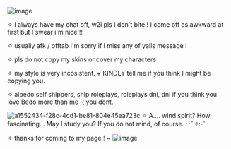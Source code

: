 ![image](https://github.com/user-attachments/assets/2cc22672-bd08-489e-bc66-76ce16c712a8)

✧ I always have my chat off, w2i pls I don't bite ! I come off as awkward at first but I swear i'm nice !!

✧ usually afk / offtab I'm sorry if I miss any of yalls message !

✧ pls do not copy my skins or cover my characters 

✧ my style is very incosistent. + KINDLY tell me if you think I might be copying you.

✧ albedo self shippers, ship roleplays, roleplays dni, dni if you think you love Bedo more than me ;( you dont.

![a1552434-f28c-4cd1-be81-804e45ea723c](https://github.com/user-attachments/assets/214ba23d-4818-4ba4-b2b8-633cd8ff32c9)
✧ A.... wind spirit? How fascinating... May I study you? If you do not mind, of course. *:･ﾟ✧*:･ﾟ

✧ thanks for coming to my page ! ~
 ![image](https://github.com/user-attachments/assets/4a8a05fb-7f75-415a-95df-790a4048b7a5)


<!--
**Destbedo/destbedo** is a ✨ _special_ ✨ repository because its `README.md` (this file) appears on your GitHub profile.

Here are some ideas to get you started:

- 🔭 I’m currently working on ...
- 🌱 I’m currently learning ...
- 👯 I’m looking to collaborate on ...
- 🤔 I’m looking for help with ...
- 💬 Ask me about ...
- 📫 How to reach me: ...
- 😄 Pronouns: ...
- ⚡ Fun fact: ...
-->

